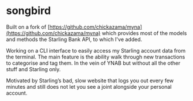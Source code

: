 # songbird

Built on a fork of [https://github.com/chickazama/myna](https://github.com/chickazama/myna) which provides most of the
models and methods the Starling Bank API, to which I've added.

Working on a CLI interface to easily access my Starling account data from the terminal. The main feature is the ability
walk through new transactions to categorise and tag them. In the vein of YNAB but without all the other stuff and
Starling only.

Motivated by Starling’s bad, slow website that logs you out every few minutes and still does not let you see a joint
alongside your personal account.
